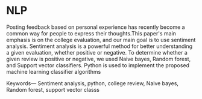 # NLP

Posting feedback based on personal experience has recently become a common way for people to express their thoughts.This paper's main emphasis is on the college evaluation, and our main goal is to use sentiment analysis. Sentiment analysis is a powerful method for better understanding a given evaluation, whether positive or negative. To determine whether a given review is positive or negative, we used Naive bayes, Random forest, and Support vector classifiers. Python is used to implement the proposed machine learning classifier algorithms

Keywords— Sentiment analysis, python, college review, Naive bayes, Random forest, support vector classs
